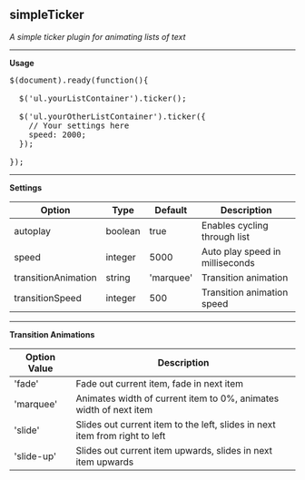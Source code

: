

simpleTicker
------------

*A simple ticker plugin for animating lists of text*


----------

**Usage**

<pre>
$(document).ready(function(){

  $('ul.yourListContainer').ticker();

  $('ul.yourOtherListContainer').ticker({
    // Your settings here
    speed: 2000;
  });

});
</pre>

----------

**Settings**

| Option | Type | Default | Description |
| --- | --- | --- | --- |
| autoplay | boolean | true | Enables cycling through list |
| speed | integer | 5000 | Auto play speed in milliseconds |
| transitionAnimation | string | 'marquee' | Transition animation |
| transitionSpeed | integer | 500 | Transition animation speed |


----------
**Transition Animations**

| Option Value | Description |
| ------------ | ----------- |
| 'fade' | Fade out current item, fade in next item |
| 'marquee' | Animates width of current item to 0%, animates width of next item| from 0% to 100% |
| 'slide' | Slides out current item to the left, slides in next item from right to left |
| 'slide-up' | Slides out current item upwards, slides in next item upwards |




